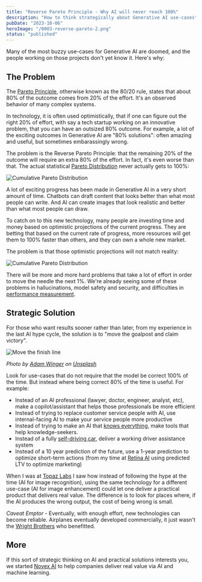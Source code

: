 ```yaml
---
title: "Reverse Pareto Principle - Why AI will never reach 100%"
description: "How to think strategically about Generative AI use-cases"
pubDate: "2023-10-06"
heroImage: "/0003-reverse-pareto-2.png"
status: "published"
---
```


Many of the most buzzy use-cases for Generative AI are doomed, and the people working on those projects don't yet know it.  Here's why:

## The Problem

The [Pareto Principle](https://en.wikipedia.org/wiki/Pareto_principle), otherwise known as the 80/20 rule, states
that about 80% of the outcome comes from 20% of the effort.  It's an observed behavior of many complex systems.

In technology, it is often used optimistically, that if one can figure out the right 20% of effort, with say a tech
startup working on an innovative problem, that you can have an outsized 80% outcome.  For example, a lot of the exciting outcomes in Generative AI are "80% solutions": often amazing and useful, but sometimes embarassingly wrong.

The problem is the Reverse Pareto Principle: that the remaining 20% of the outcome will require an extra 80% of the effort.  In fact, it's even worse than that.  The actual
statistical
[Pareto Distribution](https://en.wikipedia.org/wiki/Pareto_distribution) never actually gets to 100%:

![Cumulative Pareto Distribution](/0003-reverse-pareto-1.png)

A lot of exciting progress has been made in Generative AI in a very short amount of time.
Chatbots can draft content that looks better than what most people can write.  And AI can create images that look realistic and better than what most people can draw.

To catch on to this new technology, many people are investing time and money based on optimistic projections of the current progress.  They are betting that based on the current
rate of progress, more resources will get them to 100% faster than others, and they can own a whole new market.

The problem is that those optimistic projections will not match reality:

![Cumulative Pareto Distribution](/0003-reverse-pareto-2.png)

There will be more and more hard problems that take a lot of effort in order to move the needle the next 1%.  We're already seeing some of these problems in hallucinations, model safety and security, and difficulties in [performance measurement](https://www.anthropic.com/index/evaluating-ai-systems).

## Strategic Solution

For those who want results sooner rather than later, from my experience in the last AI hype cycle, the solution is to "move the goalpost and claim victory".

![Move the finish line](/0003-adam-winger-GIFlfKX23rc-unsplash.jpg)

_Photo by [Adam Winger](https://unsplash.com/@awcreativeut) on [Unsplash](https://unsplash.com/photos/GIFlfKX23rc?utm_content=creditCopyText&utm_medium=referral&utm_source=unsplash)_

Look for use-cases that do not require that the model be correct 100% of the time.  But instead where being correct 80% of the time is useful.  For example:

- Instead of an AI professional (lawyer, doctor, engineer, analyst, etc), make a copilot/assistant that helps those professionals be more efficient
- Instead of trying to replace customer service people with AI, use internal-facing AI to make your service people more productive
- Instead of trying to make an AI that [knows everything](https://bard.google.com/), make tools that help knowledge-seekers.
- Instead of a fully [self-driving car](https://www.theverge.com/2023/8/23/23837598/tesla-elon-musk-self-driving-false-promises-land-of-the-giants), deliver a working driver assistance system
- Instead of a 10 year prediction of the future, use a 1-year prediction to optimize short-term actions (from my time at [Retina AI](https://retina.ai) using predicted LTV to optimize marketing)

When I was at [Topaz Labs](https://www.topazlabs.com/) I saw how instead of following the hype at the time (AI for image recognition), using the same technology for a different use-case (AI for image enhancement) could let one deliver a practical product that delivers
real value.  The difference is to look for places where, if the AI produces the wrong output, the cost of being wrong is small.

_Caveat Emptor_ - Eventually, with enough effort, new technologies can become reliable.
Airplanes eventually developed commercially, it just wasn't the [Wright Brothers](https://en.wikipedia.org/wiki/Wright_brothers) who benefitted.

## More

If this sort of strategic thinking on AI and practical solutions interests you, we started
[Novex AI](https://novex.ai/) to help companies deliver real value via AI and machine learning.
